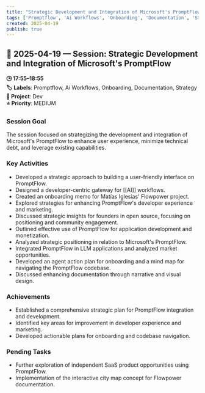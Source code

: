 ```yaml
---
title: "Strategic Development and Integration of Microsoft's PromptFlow"
tags: ['Promptflow', 'Ai Workflows', 'Onboarding', 'Documentation', 'Strategy']
created: 2025-04-19
publish: true
---
```


## 📅 2025-04-19 — Session: Strategic Development and Integration of Microsoft's PromptFlow

**🕒 17:55–18:55**  
**🏷️ Labels**: Promptflow, Ai Workflows, Onboarding, Documentation, Strategy  
**📂 Project**: Dev  
**⭐ Priority**: MEDIUM  


### Session Goal
The session focused on strategizing the development and integration of Microsoft's PromptFlow to enhance user experience, minimize technical debt, and leverage existing capabilities.

### Key Activities
- Developed a strategic approach to building a user-friendly interface on PromptFlow.
- Designed a developer-centric gateway for [[AI]] workflows.
- Created an onboarding memo for Matías Iglesias' Flowpower project.
- Explored strategies for enhancing PromptFlow's developer experience and marketing.
- Discussed strategic insights for founders in open source, focusing on positioning and community engagement.
- Outlined effective use of PromptFlow for application development and monetization.
- Analyzed strategic positioning in relation to Microsoft's PromptFlow.
- Integrated PromptFlow in LLM applications and analyzed market opportunities.
- Developed an agent action plan for onboarding and a mind map for navigating the PromptFlow codebase.
- Discussed enhancing documentation through narrative and visual design.

### Achievements
- Established a comprehensive strategic plan for PromptFlow integration and development.
- Identified key areas for improvement in developer experience and marketing.
- Developed actionable plans for onboarding and codebase navigation.

### Pending Tasks
- Further exploration of independent SaaS product opportunities using PromptFlow.
- Implementation of the interactive city map concept for Flowpower documentation.
